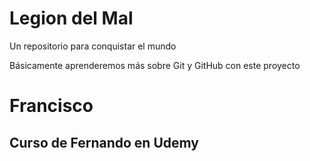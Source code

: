 # Legion del Mal
Un repositorio para conquistar el mundo

Básicamente aprenderemos más sobre Git y GitHub con este proyecto


# Francisco


## Curso de Fernando en Udemy
